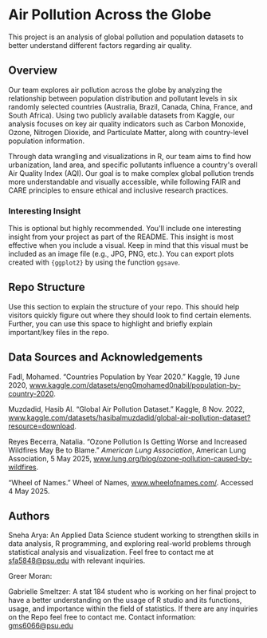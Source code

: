 # Air Pollution Across the Globe

This project is an analysis of global pollution and population datasets to better understand different factors regarding air quality.

## Overview

Our team explores air pollution across the globe by analyzing the relationship between population distribution and pollutant levels in six randomly selected countries (Australia, Brazil, Canada, China, France, and South Africa). Using two publicly available datasets from Kaggle, our analysis focuses on key air quality indicators such as Carbon Monoxide, Ozone, Nitrogen Dioxide, and Particulate Matter, along with country-level population information.

Through data wrangling and visualizations in R, our team aims to find how urbanization, land area, and specific pollutants influence a country's overall Air Quality Index (AQI). Our goal is to make complex global pollution trends more understandable and visually accessible, while following FAIR and CARE principles to ensure ethical and inclusive research practices.

### Interesting Insight

This is optional but highly recommended. You'll include one interesting insight from your project as part of the README. This insight is most effective when you include a visual. Keep in mind that this visual must be included as an image file (e.g., JPG, PNG, etc.). You can export plots created with `{ggplot2}` by using the function `ggsave`.

## Repo Structure

Use this section to explain the structure of your repo. This should help visitors quickly figure out where they should look to find certain elements. Further, you can use this space to highlight and briefly explain important/key files in the repo.

## Data Sources and Acknowledgements

Fadl, Mohamed. “Countries Population by Year 2020.” Kaggle, 19 June 2020, www.kaggle.com/datasets/eng0mohamed0nabil/population-by-country-2020. 

Muzdadid, Hasib Al. “Global Air Pollution Dataset.” Kaggle, 8 Nov. 2022, www.kaggle.com/datasets/hasibalmuzdadid/global-air-pollution-dataset?resource=download.

Reyes Becerra, Natalia. “Ozone Pollution Is Getting Worse and Increased Wildfires May Be to Blame.” *American Lung Association*, American Lung Association, 5 May 2025, www.lung.org/blog/ozone-pollution-caused-by-wildfires.

“Wheel of Names.” Wheel of Names, www.wheelofnames.com/. Accessed 4 May 2025. 

## Authors

Sneha Arya:
An Applied Data Science student working to strengthen skills in data analysis, R programming, and exploring real-world problems through statistical analysis and visualization. Feel free to contact me at sfa5848@psu.edu with relevant inquiries.

Greer Moran:

Gabrielle Smeltzer: 
A stat 184 student who is working on her final project to have a better understanding on the usage of R studio and its functions, usage, and importance within the field of statistics. If there are any inquiries on the Repo feel free to contact me. Contact information: gms6066@psu.edu
